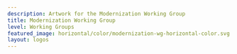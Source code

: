 ```yaml
---
description: Artwork for the Modernization Working Group
title: Modernization Working Group
level: Working Groups
featured_image: horizontal/color/modernization-wg-horizontal-color.svg
layout: logos
---
```

